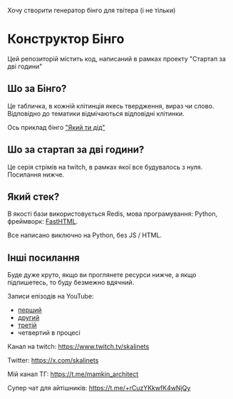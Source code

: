 Хочу створити генератор бінго для твітера (і не тільки)
# Конструктор Бінго

Цей репозиторій містить код, написаний в рамках проекту
"Стартап за дві години"

## Шо за Бінго?

Це табличка, в кожній клітинція якесь твердження, вираз чи слово. 
Відповідно до тематики відмічаються відповідні клітинки. 

Ось приклад бінго ["Який ти дід"](./bingo_did.jpeg)

## Шо за стартап за дві години?

Це серія стрімів на twitch, в рамках якої все будувалось з нуля. 
Посилання нижче.

## Який стек?

В якості бази використовується Redis, мова програмування: Python,
фреймворк: [FastHTML](https://www.fastht.ml/). 

Все написано виключно на Python, без JS / HTML.

## Інші посилання

Буде дуже круто, якщо ви проглянете ресурси нижче, а якщо підпишетесь,
то буду безмежно вдячний. 

Записи епізодів на YouTube:

- [перший](https://www.youtube.com/watch?v=_xfaus8dThg)
- [другий](https://www.youtube.com/watch?v=XUmhyH-_M1E)
- [третій](https://www.youtube.com/watch?v=WgFsjFrufyo)
- четвертий в процесі

Канал на twitch: https://www.twitch.tv/skalinets

Twitter: https://x.com/skalinets

Мій канал ТГ: https://t.me/mamkin_architect

Супер чат для айтішників: https://t.me/+rCuzYKkwfK4wNjQy


